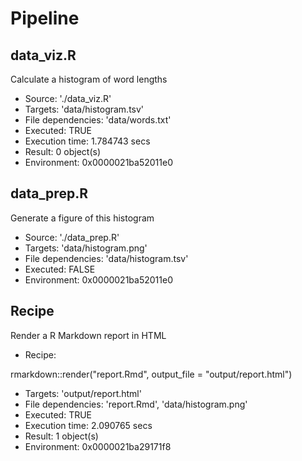 # Pipeline

## data_viz.R

Calculate a histogram of word lengths

* Source: './data_viz.R'
* Targets: 'data/histogram.tsv'
* File dependencies: 'data/words.txt'
* Executed: TRUE
* Execution time: 1.784743 secs
* Result: 0 object(s)
* Environment: 0x0000021ba52011e0

## data_prep.R

Generate a figure of this histogram

* Source: './data_prep.R'
* Targets: 'data/histogram.png'
* File dependencies: 'data/histogram.tsv'
* Executed: FALSE
* Environment: 0x0000021ba52011e0

## Recipe

Render a R Markdown report in HTML

* Recipe: 

rmarkdown::render("report.Rmd", output_file = "output/report.html")

* Targets: 'output/report.html'
* File dependencies: 'report.Rmd', 'data/histogram.png'
* Executed: TRUE
* Execution time: 2.090765 secs
* Result: 1 object(s)
* Environment: 0x0000021ba29171f8

